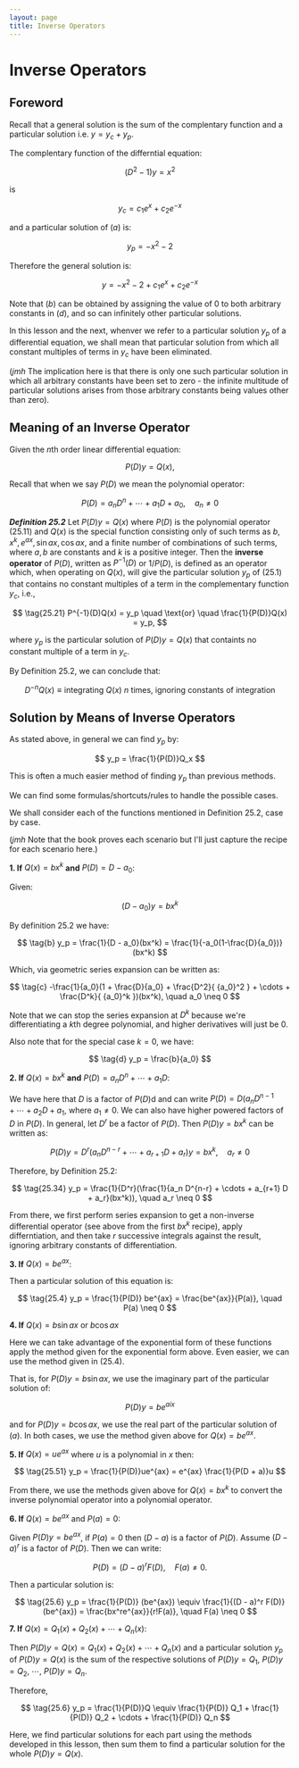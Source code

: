 ```yaml
---
layout: page
title: Inverse Operators
---
```


# Inverse Operators

## Foreword


Recall that a general solution is the sum of the complentary function and a  particular solution i.e. $y = y_c + y_p$.

The complentary function of the differntial equation:

$$ \tag{a} (D^2 -1)y = x^2 $$

is

$$ \tag{b} y_c = c_1 e^x + c_2 e^{-x} $$

and a particular solution of $(a)$ is:

$$ \tag{c} y_p = -x^2 - 2 $$

Therefore the general solution is:

$$ \tag{d} y = -x^2 - 2 + c_1 e^x + c_2 e^{-x} $$

Note that $(b)$ can be obtained by assigning the value of 0 to both arbitrary constants in $(d)$, and so can infinitely other particular solutions.

In this lesson and the next, whenver we refer to a particular solution $y_p$ of a differential equation, we shall mean that particular solution from which all constant multiples of terms in $y_c$ have been eliminated.

(*jmh* The implication here is that there is only one such particular solution in which all arbitrary constants have been set to zero - the infinite multitude of particular solutions arises from those arbitrary constants being values other than zero).

## Meaning of an Inverse Operator

Given the $n$th order linear differential equation:

$$ \tag{25.1} P(D)y = Q(x),$$

Recall that when we say $P(D)$ we mean the polynomial operator:

$$ \tag{25.11} P(D) = a_n D^n + \cdots + a_1 D + a_0, \quad a_n \neq 0 $$

***Definition 25.2*** Let $P(D)y = Q(x)$ where $P(D)$ is the polynomial operator $(25.11)$ and $Q(x)$ is the special function consisting only of such terms as $b, x^k, e^{ax}, \sin{ax}, \cos{ax}$, and a finite number of combinations of such terms, where $a, b$ are constants and $k$ is a positive integer. Then the **inverse operator** of $P(D)$, written as $P^{-1}(D)$ or $1/P(D)$, is defined as an operator which, when operating on $Q(x)$, will give the particular solution $y_p$ of $(25.1)$ that contains no constant multiples of a term in the complementary function $y_c$, i.e.,

$$ \tag{25.21} P^{-1}(D)Q(x) = y_p \quad \text{or} \quad \frac{1}{P(D)}Q(x) = y_p, $$

where $y_p$ is the particular solution of $P(D)y = Q(x)$ that containts no constant multiple of a term in $y_c$.

By Definition 25.2, we can conclude that:

$$ \tag{25.25} D^{-n}Q(x) \equiv \text{integrating}~Q(x)~n~\text{times, ignoring constants of integration} $$ 

## Solution by Means of Inverse Operators

As stated above, in general we can find $y_p$ by:

$$ y_p = \frac{1}{P(D)}Q_x $$

This is often a much easier method of finding $y_p$ than previous methods.

We can find some formulas/shortcuts/rules to handle the possible cases.

We shall consider each of the functions mentioned in Definition 25.2, case by case.

(*jmh* Note that the book proves each scenario but I'll just capture the recipe for each scenario here.)

**1. If** $Q(x) = bx^k$ **and** $P(D) = D - a_0$:

Given:

$$ \tag{a} (D - a_0)y = bx^k $$

By definition 25.2 we have:

$$ \tag{b} y_p = \frac{1}{D - a_0}(bx^k) = \frac{1}{-a_0(1-\frac{D}{a_0})}(bx^k) $$

Which, via geometric series expansion can be written as:

$$ \tag{c} -\frac{1}{a_0}(1 + \frac{D}{a_0} + \frac{D^2}{ {a_0}^2 } + \cdots + \frac{D^k}{ {a_0}^k })(bx^k), \quad a_0 \neq 0 $$

Note that we can stop the series expansion at $D^k$ because we're differentiating a $k$th degree polynomial, and higher derivatives will just be $0$.

Also note that for the special case $k = 0$, we have:

$$ \tag{d} y_p = \frac{b}{a_0} $$


**2. If** $Q(x) = bx^k$ **and** $P(D) = a_n D^n + \cdots + a_1 D$:

We have here that $D$ is a factor of $P(D)$d and can write $P(D) = D(a_n D^{n-1} + \cdots + a_2 D + a_1$, where $a_1 \neq 0$. We can also have higher powered factors of $D$ in $P(D)$. In general, let $D^r$ be a factor of $P(D)$. Then $P(D)y = bx^k$ can be written as:

$$ \tag{a} P(D)y = D^r (a_n D^{n-r} + \cdots + a_{r+1} D + a_r)y = bx^k, \quad a_r \neq 0 $$

Therefore, by Definition 25.2:

$$ \tag{25.34} y_p = \frac{1}{D^r}(\frac{1}{a_n D^{n-r} + \cdots + a_{r+1} D + a_r}(bx^k)), \quad a_r \neq 0 $$ 

From there, we first perform series expansion to get a non-inverse differential operator (see above from the first $bx^k$ recipe), apply differntiation, and then take $r$ successive integrals against the result, ignoring arbitrary constants of differentiation.

**3. If** $Q(x) = be^{ax}$:

Then a particular solution of this equation is:

$$ \tag{25.4} y_p = \frac{1}{P(D)} be^{ax} = \frac{be^{ax}}{P(a)}, \quad P(a) \neq 0 $$

**4. If** $Q(x) = b\sin{ax}$ or $b\cos{ax}$

Here we can take advantage of the exponential form of these functions apply the method given for the exponential form above. Even easier, we can use
the method given in $(25.4)$.

That is, for $P(D)y = b\sin{ax}$, we use the imaginary part of the particular solution of:

$$ \tag{a} P(D)y = be^{aix} $$

and for $P(D)y = b\cos{ax}$, we use the real part of the particular solution of $(a)$. In both cases, we use the method given above for $Q(x) = be^{ax}$.

**5. If** $Q(x) = ue^{ax}$ where $u$ is a polynomial in $x$ then:

$$ \tag{25.51} y_p = \frac{1}{P(D)}ue^{ax} = e^{ax} \frac{1}{P(D + a)}u $$

From there, we use the methods given above for $Q(x) = bx^k$ to convert the inverse polynomial operator into a polynomial operator.

**6. If** $Q(x) = be^{ax}$ and $P(a) = 0$:

Given $P(D)y = be^{ax}$, if $P(a) = 0$ then $(D - a)$ is a factor of $P(D)$. Assume $(D - a)^r$ is a factor of $P(D)$. Then we can write:

$$ \tag{a} P(D) = (D - a)^r F(D), \quad F(a) \neq 0. $$

Then a particular solution is:

$$ \tag{25.6} y_p = \frac{1}{P(D)} (be^{ax}) \equiv \frac{1}{(D - a)^r F(D)} (be^{ax}) = \frac{bx^re^{ax}}{r!F(a)}, \quad F(a) \neq 0 $$

**7. If** $Q(x) = Q_1(x) + Q_2(x) + \cdots + Q_n(x)$:

Then $P(D)y = Q(x) = Q_1(x) + Q_2(x) + \cdots + Q_n(x)$ and a particular solution $y_p$ of $P(D)y = Q(x)$ is the sum of the respective solutions of $P(D)y = Q_1$, $P(D)y = Q_2$, $\cdots$, $P(D)y = Q_n$.

Therefore,

$$ \tag{25.6} y_p = \frac{1}{P(D)}Q \equiv \frac{1}{P(D)} Q_1 + \frac{1}{P(D)} Q_2 + \cdots + \frac{1}{P(D)} Q_n $$

Here, we find particular solutions for each part using the methods developed in this lesson, then sum them to find a particular solution for the whole $P(D)y = Q(x)$.